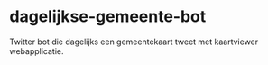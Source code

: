 # dagelijkse-gemeente-bot

Twitter bot die dagelijks een gemeentekaart tweet met kaartviewer webapplicatie. 
